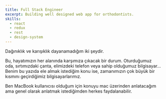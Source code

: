 ```yaml
---
title: Full Stack Engineer
excerpt: Building well designed web app for orthodontists.
skills:
  - react
  - redux
  - rest
  - design-system
---
```


Dağınıklık ve karışıklık dayanamadığım iki şeydir.

Bu, hayatımızın her alanında karşımıza çıkacak bir durum. Oturduğumuz oda, sırtımızdaki çanta, elimizdeki telefon veya sahip olduğumuz bilgisayar… Benim bu yazıda ele almak istediğim konu ise, zamanımızın çok büyük bir kısmını geçirdiğimiz bilgisayarlarımız.

Ben MacBook kullanıcısı olduğum için konuyu mac üzerinden anlatacağım ama genel olarak anlatmak istediğimden herkes faydalanabilir.
